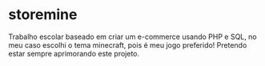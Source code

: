 # storemine
Trabalho escolar baseado em criar um e-commerce usando PHP e SQL, no meu caso escolhi o tema minecraft, pois é meu jogo preferido! Pretendo estar sempre aprimorando este projeto.
